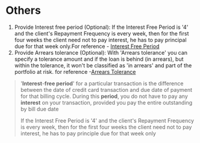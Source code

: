 # Others



1. Provide Interest free period (Optional): If the Interest Free Period is '4' and the client's Repayment Frequency is every week, then for the first four weeks the client need not to pay interest, he has to pay principal due for that week only.For reference - [Interest Free Period](broken-reference)
2. Provide Arrears tolerance (Optional): With 'Arrears tolerance' you can specify a tolerance amount and if the loan is behind (in arrears), but within the tolerance, it won't be classified as 'in arrears' and part of the portfolio at risk. for reference -[Arrears Tolerance](broken-reference)



> '**Interest**-**free period**' for a particular transaction is the difference between the date of credit card transaction and due date of payment for that billing cycle. During this **period**, you do not have to pay any **interest** on your transaction, provided you pay the entire outstanding by bill due date
>
> If the Interest Free Period is '4' and the client's Repayment Frequency is every week, then for the first four weeks the client need not to pay interest, he has to pay principle due for that week only
